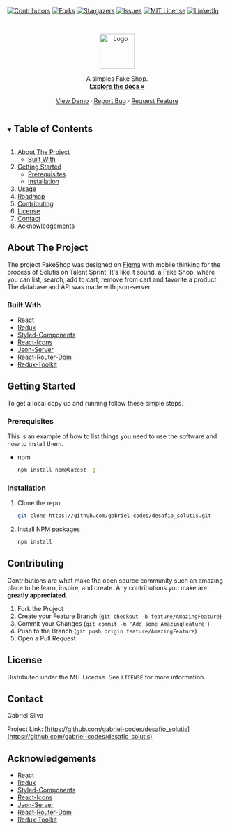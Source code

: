 [![Contributors][contributors-shield]][contributors-url]
[![Forks][forks-shield]][forks-url]
[![Stargazers][stars-shield]][stars-url]
[![Issues][issues-shield]][issues-url]
[![MIT License][license-shield]][license-url]
[![LinkedIn][linkedin-shield]][linkedin-url]



<!-- PROJECT LOGO -->
<br />
<p align="center">
  <a href="https://github.com/gabriel-codes/desafio_solutis">
    <img src="https://github.com/gabriel-codes/desafio_solutis/blob/main/src/assets/logo.svg" alt="Logo" width="80" height="80">
  </a>
  <p align="center">
    A simples Fake Shop. 
    <br />
    <a href="https://github.com/gabriel-codes/desafio_solutis"><strong>Explore the docs »</strong></a>
    <br />
    <br />
    <a href="https://quirky-ramanujan-e78b18.netlify.app/">View Demo</a>
    ·
    <a href="https://github.com/gabriel-codes/desafio_solutis/issues">Report Bug</a>
    ·
    <a href="https://github.com/gabriel-codes/desafio_solutis/issues">Request Feature</a>
  </p>
</p>



<!-- TABLE OF CONTENTS -->
<details open="open">
  <summary><h2 style="display: inline-block">Table of Contents</h2></summary>
  <ol>
    <li>
      <a href="#about-the-project">About The Project</a>
      <ul>
        <li><a href="#built-with">Built With</a></li>
      </ul>
    </li>
    <li>
      <a href="#getting-started">Getting Started</a>
      <ul>
        <li><a href="#prerequisites">Prerequisites</a></li>
        <li><a href="#installation">Installation</a></li>
      </ul>
    </li>
    <li><a href="#usage">Usage</a></li>
    <li><a href="#roadmap">Roadmap</a></li>
    <li><a href="#contributing">Contributing</a></li>
    <li><a href="#license">License</a></li>
    <li><a href="#contact">Contact</a></li>
    <li><a href="#acknowledgements">Acknowledgements</a></li>
  </ol>
</details>



<!-- ABOUT THE PROJECT -->
## About The Project

The project FakeShop was designed on [Figma](https://www.figma.com/proto/Dhn6kCAoMzJ7hM8ymtwrr5/Untitled?node-id=1%3A2&scaling=min-zoom) with mobile thinking for the process of Solutis on Talent Sprint. It's like it sound, a Fake Shop, where you can list, search, add to cart, remove from cart and favorite a product. The database and API was made with json-server.


### Built With

* [React](https://pt-br.reactjs.org/)
* [Redux](https://redux.js.org/)
* [Styled-Components](https://styled-components.com/)
* [React-Icons](https://react-icons.github.io/react-icons/)
* [Json-Server](https://my-json-server.typicode.com/)
* [React-Router-Dom](https://reactrouter.com/web/guides/quick-start)
* [Redux-Toolkit](https://redux-toolkit.js.org/)


<!-- GETTING STARTED -->
## Getting Started

To get a local copy up and running follow these simple steps.

### Prerequisites

This is an example of how to list things you need to use the software and how to install them.
* npm
  ```sh
  npm install npm@latest -g
  ```

### Installation

1. Clone the repo
   ```sh
   git clone https://github.com/gabriel-codes/desafio_solutis.git
   ```
2. Install NPM packages
   ```sh
   npm install
   ```

<!-- CONTRIBUTING -->
## Contributing

Contributions are what make the open source community such an amazing place to be learn, inspire, and create. Any contributions you make are **greatly appreciated**.

1. Fork the Project
2. Create your Feature Branch (`git checkout -b feature/AmazingFeature`)
3. Commit your Changes (`git commit -m 'Add some AmazingFeature'`)
4. Push to the Branch (`git push origin feature/AmazingFeature`)
5. Open a Pull Request



<!-- LICENSE -->
## License

Distributed under the MIT License. See `LICENSE` for more information.



<!-- CONTACT -->
## Contact

Gabriel Silva 

Project Link: [https://github.com/gabriel-codes/desafio_solutis](https://github.com/gabriel-codes/desafio_solutis)



<!-- ACKNOWLEDGEMENTS -->
## Acknowledgements

* [React](https://pt-br.reactjs.org/)
* [Redux](https://redux.js.org/)
* [Styled-Components](https://styled-components.com/)
* [React-Icons](https://react-icons.github.io/react-icons/)
* [Json-Server](https://my-json-server.typicode.com/)
* [React-Router-Dom](https://reactrouter.com/web/guides/quick-start)
* [Redux-Toolkit](https://redux-toolkit.js.org/)

<!-- MARKDOWN LINKS & IMAGES -->
<!-- https://www.markdownguide.org/basic-syntax/#reference-style-links -->
[contributors-shield]: https://img.shields.io/github/contributors/gabriel-codes/desafio_solutis.svg?style=for-the-badge
[contributors-url]: https://github.com/gabriel-codes/desafio_solutis/graphs/contributors
[forks-shield]: https://img.shields.io/github/forks/gabriel-codes/desafio_solutis.svg?style=for-the-badge
[forks-url]: https://github.com/gabriel-codes/desafio_solutis/network/members
[stars-shield]: https://img.shields.io/github/stars/gabriel-codes/desafio_solutis.svg?style=for-the-badge
[stars-url]: https://github.com/gabriel-codes/repo/stargazers
[issues-shield]: https://img.shields.io/github/issues/gabriel-codes/desafio_solutis.svg?style=for-the-badge
[issues-url]: https://github.com/github_username/gabriel-codes/issues
[license-shield]: https://img.shields.io/github/license/gabriel-codes/desafio_solutis.svg?style=for-the-badge
[license-url]: https://github.com/gabriel-codes/desafio_solutis/blob/master/LICENSE.txt
[linkedin-shield]: https://img.shields.io/badge/-LinkedIn-black.svg?style=for-the-badge&logo=linkedin&colorB=555
[linkedin-url]: https://linkedin.com/in/gabriel-codes
